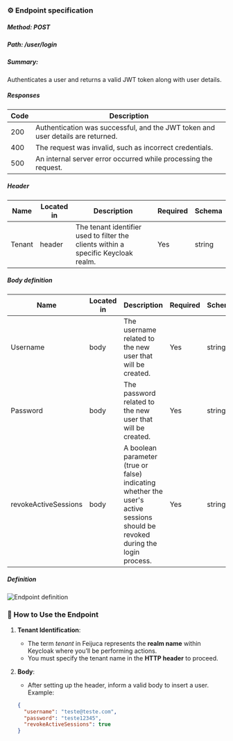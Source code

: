    ### ⚙️ Endpoint specification  

##### Method: POST
##### Path: /user/login
##### Summary:

Authenticates a user and returns a valid JWT token along with user details.

##### Responses
| Code | Description |
| ---- | ----------- |
| 200 | Authentication was successful, and the JWT token and user details are returned. |
| 400 | The request was invalid, such as incorrect credentials. |
| 500 | An internal server error occurred while processing the request. |
    
##### Header

| Name | Located in | Description | Required | Schema |
| ---- | ---------- | ----------- | -------- | ---- |
| Tenant | header | The tenant identifier used to filter the clients within a specific Keycloak realm. | Yes | string |

##### Body definition

| Name | Located in | Description | Required | Schema |
| ---- | ---------- | ----------- | -------- | ---- |
| Username | body | The username related to the new user that will be created. | Yes | string |
| Password | body | The password related to the new user that will be created. | Yes | string |
| revokeActiveSessions | body | A boolean parameter (true or false) indicating whether the user's active sessions should be revoked during the login process.  | Yes | string |
	
##### Definition
![Endpoint definition](https://res.cloudinary.com/dd7cforjd/image/upload/grjqydunfwsnn1ffny5e.jpg "Endpoint definition")   


### 📝 How to Use the Endpoint

1. **Tenant Identification**:
   - The term *tenant* in Feijuca represents the **realm name** within Keycloak where you’ll be performing actions.
   - You must specify the tenant name in the **HTTP header** to proceed.


2. **Body**:
   - After setting up the header, inform a valid body to insert a user. Example:  

	```json
	{  
	  "username": "teste@teste.com",
      "password": "teste12345",
      "revokeActiveSessions": true
	}
	
	```